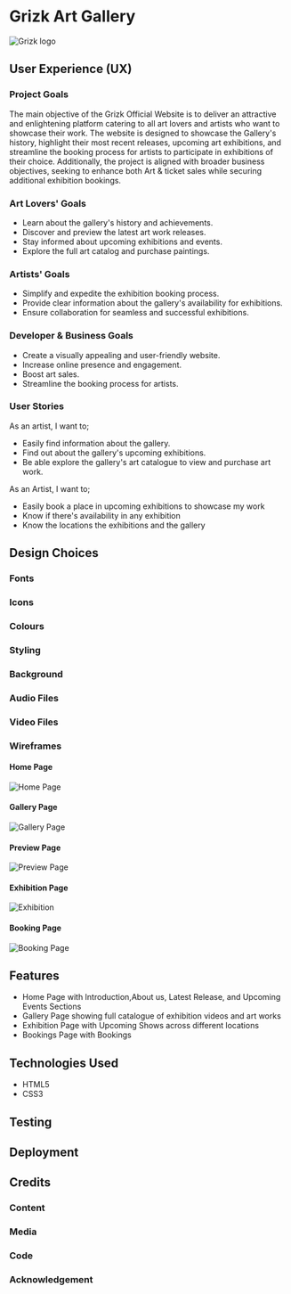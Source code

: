 # Grizk Art Gallery
![Grizk logo](assets/images/background/IMG_3322.jpg)

## User Experience (UX)

### Project Goals

The main objective of the Grizk Official Website is to deliver an attractive and enlightening platform catering to all art lovers and artists who want to showcase their work. The website is designed to showcase the Gallery's history, highlight their most recent releases, upcoming art exhibitions, and streamline the booking process for artists to participate in exhibitions of their choice. Additionally, the project is aligned with broader business objectives, seeking to enhance both Art & ticket sales while securing additional exhibition bookings.

### Art Lovers' Goals

* Learn about the gallery's history and achievements.
* Discover and preview the latest art work releases.
* Stay informed about upcoming exhibitions and events.
* Explore the full art catalog and purchase paintings.

### Artists' Goals

* Simplify and expedite the exhibition booking process.
* Provide clear information about the gallery's availability for exhibitions.
* Ensure collaboration for seamless and successful exhibitions.

### Developer & Business Goals

* Create a visually appealing and user-friendly website.
* Increase online presence and engagement.
* Boost art sales.
* Streamline the booking process for artists.

### User Stories

As an artist, I want to;

* Easily find information about the gallery.
* Find out about the gallery's upcoming exhibitions.
* Be able explore the gallery's art catalogue to view and purchase art work.
  
As an Artist, I want to;

* Easily book a place in upcoming exhibitions to showcase my work
* Know if there's availability in any exhibition
* Know the locations the exhibitions and the gallery

## Design Choices

### Fonts

### Icons

### Colours

### Styling

### Background

### Audio Files

### Video Files

### Wireframes

#### Home Page 
![Home Page](assets/wireframes/Home%20Page.png)

#### Gallery Page
![Gallery Page](assets/wireframes/Gallery%20Page.png)

#### Preview Page
![Preview Page](assets/wireframes/Preview%20Page.png)

#### Exhibition Page
![Exhibition](assets/wireframes/Exhibition%20Page.png)

#### Booking Page
![Booking Page](assets/wireframes/Booking%20Page.png)

## Features

* Home Page with Introduction,About us, Latest Release, and Upcoming Events Sections
* Gallery Page showing full catalogue of exhibition videos and art works
* Exhibition Page with Upcoming Shows across different locations
* Bookings Page with Bookings

## Technologies Used

* HTML5
* CSS3

## Testing

## Deployment

## Credits

### Content

### Media

### Code

### Acknowledgement
